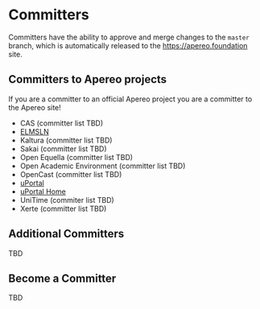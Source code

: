 # Committers

Committers have the ability to approve and merge changes to the `master` branch,
which is automatically released to the <https://apereo.foundation> site.

## Committers to Apereo projects

If you are a committer to an official Apereo project you are a committer to the Apereo site!

- CAS (committer list TBD)
- [ELMSLN](https://github.com/elmsln/elmsln/blob/master/MAINTAINERS.md)
- Kaltura (committer list TBD)
- Sakai (committer list TBD)
- Open Equella (committer list TBD)
- Open Academic Environment (committer list TBD)
- OpenCast (committer list TBD)
- [uPortal](https://github.com/Jasig/uPortal/blob/master/docs/COMMITTERS.md)
- [uPortal Home](https://github.com/uPortal-Project/uportal-home/blob/master/committers.md)
- UniTime (commiter list TBD)
- Xerte (committer list TBD)

## Additional Committers

TBD

## Become a Committer

TBD
